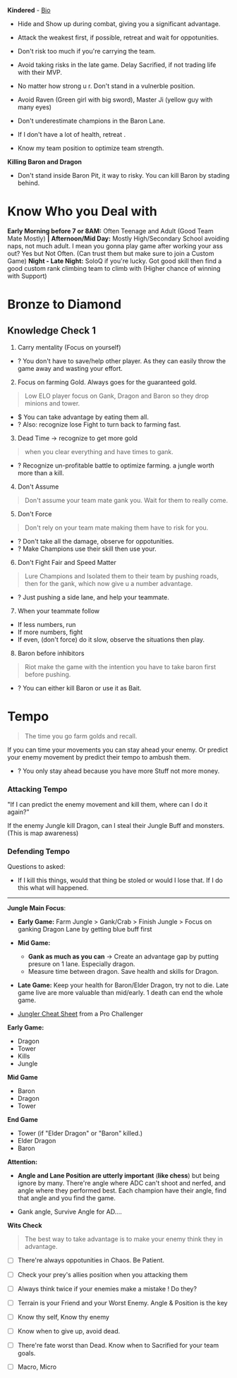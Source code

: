**Kindered** - [Bio](https://universe.leagueoflegends.com/en_US/story/champion/kindred/)
+ Hide and Show up during combat, giving you a significant advantage.
+ Attack the weakest first, if possible, retreat and wait for oppotunities.
+ Don't risk too much if you're carrying the team.
+ Avoid taking risks in the late game. Delay Sacrified, if not trading life with their MVP.
+ No matter how strong u r. Don't stand in a vulnerble position.
 
+ Avoid Raven (Green girl with big sword), Master Ji (yellow guy with many eyes)
+ Don't underestimate champions in the Baron Lane. 
+ If I don't have a lot of health, retreat .
+ Know my team position to optimize team strength.

**Killing Baron and Dragon**
+ Don't stand inside Baron Pit, it way to risky. You can kill Baron by stading behind. 

# Know Who you Deal with
**Early Morning before 7 or 8AM:** Often Teenage and Adult (Good Team Mate Mostly) 
**|**
**Afternoon/Mid Day:** Mostly High/Secondary School avoiding naps, not much adult. I mean you gonna play game after working your ass out? Yes but Not Often. (Can trust them but make sure to join a Custom Game)
**Night - Late Night:** SoloQ if you're lucky. Got good skill then find a good custom rank climbing team to climb with (Higher chance of winning with Support)


# Bronze to Diamond
## Knowledge Check 1
1) Carry mentality (Focus on yourself)
+ ? You don't have to save/help other player. As they can easily throw the game away and wasting your effort.

2)  Focus on farming Gold.  Always goes for the guaranteed gold.
> Low ELO player focus on Gank, Dragon and Baron so they drop minions and tower.
+ $ You can take advantage by eating them all. 
+ ? Also: recognize lose Fight to turn back to farming fast.

3) Dead Time -> recognize to get more gold
> when you clear everything and have times to gank.
+ ? Recognize un-profitable battle to optimize farming. a jungle worth more than a kill.

4) Don't Assume
> Don't assume your team mate gank you. Wait for them to really come.

5) Don't Force
> Don't rely on your team mate making them have to risk for you. 
+ ? Don't take all the damage, observe for oppotunities.
+ ? Make Champions use their skill then use your.

6) Don't Fight Fair and Speed Matter
> Lure Champions and Isolated them to their team by pushing roads,  then for the gank, which now give u a number advantage. 
+ ? Just pushing a side lane, and help your teammate.

7) When your teammate follow
+ If less numbers, run
+ If more numbers,  fight
+ If even, (don't force) do it slow, observe the situations then play.

8) Baron before inhibitors
> Riot make the game with the intention you have to take baron first before pushing.
+ ? You can either kill Baron or use it as Bait.


# Tempo
> The time you go farm golds and recall.

If you can time your movements you can stay ahead your enemy. Or predict your enemy movement by predict their tempo to ambush them. 

+ ? You only stay ahead because you have more Stuff not more money.

### Attacking Tempo
"If I can predict the enemy movement and kill them, where can I do it again?"

If the enemy Jungle kill Dragon, can I steal their Jungle Buff and monsters.
(This is map awareness)


### Defending Tempo
Questions to asked:
+ If I kill this things, would that thing be stoled or would I lose that. If I do this what will happened.

---

**Jungle Main Focus**:
+ **Early Game:** Farm Jungle > Gank/Crab > Finish Jungle > Focus on ganking Dragon Lane by getting blue buff first
+ **Mid Game:** 
	+ **Gank as much as you can** -> Create an advantage gap by putting presure on 1 lane. Especially dragon. 
	+ Measure time between dragon. Save health and skills for Dragon.
	
+ **Late Game:** Keep your health for Baron/Elder Dragon, try not to die. Late game live are more valuable than mid/early. 1 death can end the whole game.
	
+ [Jungler Cheat Sheet](https://docs.google.com/spreadsheets/d/1SVnhFeGzQLPSkN5DxbNyQiCkxiR1QKlkx2jy6vbG-NI/edit?gid=205041270#gid=205041270)
	from a Pro Challenger 

**Early Game:**
+ Dragon
+ Tower 
+ Kills
+ Jungle

**Mid Game**
+ Baron
+ Dragon
+ Tower

**End Game**
+ Tower (if "Elder Dragon" or "Baron" killed.)
+ Elder Dragon
+ Baron


**Attention:**
+ **Angle and Lane Position are utterly important** (**like chess**) but being ignore by many. There're angle where ADC can't shoot and nerfed, and angle where they performed best. Each champion have their angle, find that angle and you find the game.
	
+ Gank angle, Survive Angle for AD....

**Wits Check**
> The best way to take advantage is to make your enemy think they in advantage.  

- [ ] There're always oppotunities in Chaos. Be Patient. 
+ [ ] Check your prey's allies position when you attacking them
+ [ ] Always think twice if your enemies make a mistake ! Do they? 
+ [ ] Terrain is your Friend and your Worst Enemy. Angle & Position is the key 
+ [ ] Know thy self, Know thy enemy
+ [ ] Know when to give up, avoid dead.
+ [ ] There're fate worst than Dead. Know when to Sacrified for your team goals. 
+ [ ] Macro, Micro

